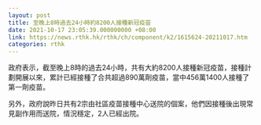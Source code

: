 ```yaml
---
layout: post
title: 至晚上8時過去24小時約8200人接種新冠疫苗
date: 2021-10-17 23:05:39.000000000 +08:00
link: https://news.rthk.hk/rthk/ch/component/k2/1615624-20211017.htm
categories: rthk
---
```


政府表示，截至晚上8時的過去24小時，共有大約8200人接種新冠疫苗，接種計劃開展以來，累計已經接種了合共超過890萬劑疫苗，當中456萬1400人接種了第一劑疫苗。

另外，政府說昨日共有2宗由社區疫苗接種中心送院的個案，他們因接種後出現常見副作用而送院，情況穩定，2人已經出院。
